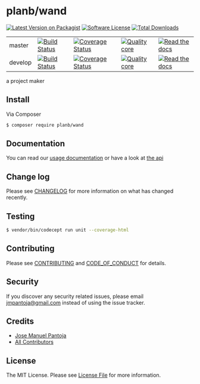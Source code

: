 # planb/wand

[![Latest Version on Packagist][ico-version]][link-packagist]
[![Software License][ico-license]](LICENSE.md)
[![Total Downloads][ico-downloads]][link-downloads]

|     |     |     |     |     |
| --- | --- | --- | --- | --- |
| master | [![Build Status][ico-travis-master]][link-travis-master] | [![Coverage Status][ico-coverage-master]][link-coverage-master] | [![Quality core][ico-code-quality-master]][link-code-quality-master] | [![Read the docs][ico-docs-master]][link-docs-master] |
|  develop | [![Build Status][ico-travis-develop]][link-travis-develop] | [![Coverage Status][ico-coverage-develop]][link-coverage-develop] | [![Quality core][ico-code-quality-develop]][link-code-quality-develop] | [![Read the docs][ico-docs-develop]][link-docs-develop] |


a project maker


## Install

Via Composer

``` bash
$ composer require planb/wand
```

## Documentation

You can read our [usage documentation](docs/index.md) or have a look at [the api](docs/api/index.md)


## Change log

Please see [CHANGELOG](CHANGELOG.md) for more information on what has changed recently.

## Testing

``` bash
$ vendor/bin/codecept run unit --coverage-html
```

## Contributing

Please see [CONTRIBUTING](CONTRIBUTING.md) and [CODE_OF_CONDUCT](CODE_OF_CONDUCT.md) for details.

## Security

If you discover any security related issues, please email jmpantoja@gmail.com instead of using the issue tracker.

## Credits

- [Jose Manuel Pantoja][link-author]
- [All Contributors][link-contributors]

## License

The MIT License. Please see [License File](LICENSE.md) for more information.


[ico-docs-master]: https://img.shields.io/readthedocs/planb-wand/master.svg
[ico-docs-develop]: https://img.shields.io/readthedocs/planb-wand/develop.svg

[link-docs-master]: http://planb-wand.readthedocs.io/en/master/
[link-docs-develop]: http://planb-wand.readthedocs.io/en/develop/


[ico-version]: https://img.shields.io/packagist/v/planb/wand.svg?style=flat-square
[ico-license]: https://img.shields.io/badge/license-MIT-brightgreen.svg?style=flat-square
[ico-downloads]: https://img.shields.io/packagist/dt/planb/wand.svg?style=flat-square

[link-packagist]: https://packagist.org/packages/planb/wand
[link-downloads]: https://packagist.org/packages/planb/wand
[link-author]: https://github.com/jmpantoja/
[link-contributors]: ../../contributors

[ico-travis-master]: https://img.shields.io/travis/jmpantoja/planb-wand/master.svg?style=flat-square
[ico-travis-develop]: https://img.shields.io/travis/jmpantoja/planb-wand/develop.svg?style=flat-square

[ico-coverage-master]: https://img.shields.io/scrutinizer/coverage/g/jmpantoja/planb-wand/master.svg?style=flat-square
[ico-coverage-develop]: https://img.shields.io/scrutinizer/coverage/g/jmpantoja/planb-wand/develop.svg?style=flat-square

[ico-code-quality-master]: https://img.shields.io/scrutinizer/g/jmpantoja/planb-wand/master.svg?style=flat-square
[ico-code-quality-develop]: https://img.shields.io/scrutinizer/g/jmpantoja/planb-wand/develop.svg?style=flat-square


[link-travis-master]: https://travis-ci.org/jmpantoja/planb-wand/branches
[link-travis-develop]: https://travis-ci.org/jmpantoja/planb-wand/branches

[link-coverage-master]: https://scrutinizer-ci.com/g/jmpantoja/planb-wand/code-structure/master
[link-coverage-develop]: https://scrutinizer-ci.com/g/jmpantoja/planb-wand/code-structure/develop

[link-code-quality-master]: https://scrutinizer-ci.com/g/jmpantoja/planb-wand?branch=master
[link-code-quality-develop]: https://scrutinizer-ci.com/g/jmpantoja/planb-wand?branch=develop

